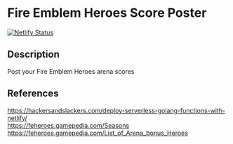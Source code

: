 # Fire Emblem Heroes Score Poster

[![Netlify Status](https://api.netlify.com/api/v1/badges/e48419fa-7ad2-4b91-aaf5-e161f737131b/deploy-status)](https://app.netlify.com/sites/feh-arena-scores/deploys)

## Description

Post your Fire Emblem Heroes arena scores


## References

https://hackersandslackers.com/deploy-serverless-golang-functions-with-netlify/  
https://feheroes.gamepedia.com/Seasons  
https://feheroes.gamepedia.com/List_of_Arena_bonus_Heroes  
